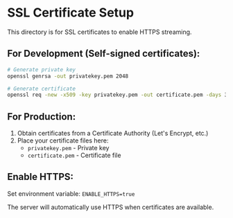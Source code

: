 # SSL Certificate Setup

This directory is for SSL certificates to enable HTTPS streaming.

## For Development (Self-signed certificates):

```bash
# Generate private key
openssl genrsa -out privatekey.pem 2048

# Generate certificate
openssl req -new -x509 -key privatekey.pem -out certificate.pem -days 365
```

## For Production:

1. Obtain certificates from a Certificate Authority (Let's Encrypt, etc.)
2. Place your certificate files here:
   - `privatekey.pem` - Private key
   - `certificate.pem` - Certificate file

## Enable HTTPS:

Set environment variable: `ENABLE_HTTPS=true`

The server will automatically use HTTPS when certificates are available.